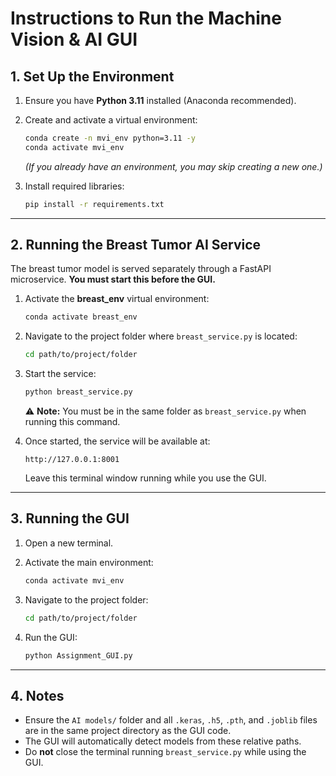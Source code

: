 # Instructions to Run the Machine Vision & AI GUI

## 1. Set Up the Environment

1. Ensure you have **Python 3.11** installed (Anaconda recommended).

2. Create and activate a virtual environment:

   ```bash
   conda create -n mvi_env python=3.11 -y
   conda activate mvi_env
   ```

   *(If you already have an environment, you may skip creating a new one.)*

3. Install required libraries:

   ```bash
   pip install -r requirements.txt
   ```

---

## 2. Running the Breast Tumor AI Service

The breast tumor model is served separately through a FastAPI microservice. **You must start this before the GUI.**

1. Activate the **breast_env** virtual environment:

   ```bash
   conda activate breast_env
   ```

2. Navigate to the project folder where `breast_service.py` is located:

   ```bash
   cd path/to/project/folder
   ```

3. Start the service:

   ```bash
   python breast_service.py
   ```

   ⚠️ **Note:** You must be in the same folder as `breast_service.py` when running this command.

4. Once started, the service will be available at:

   ```
   http://127.0.0.1:8001
   ```

   Leave this terminal window running while you use the GUI.

---

## 3. Running the GUI

1. Open a new terminal.
2. Activate the main environment:

   ```bash
   conda activate mvi_env
   ```
3. Navigate to the project folder:

   ```bash
   cd path/to/project/folder
   ```
4. Run the GUI:

   ```bash
   python Assignment_GUI.py
   ```

---

## 4. Notes

* Ensure the `AI models/` folder and all `.keras`, `.h5`, `.pth`, and `.joblib` files are in the same project directory as the GUI code.
* The GUI will automatically detect models from these relative paths.
* Do **not** close the terminal running `breast_service.py` while using the GUI.
